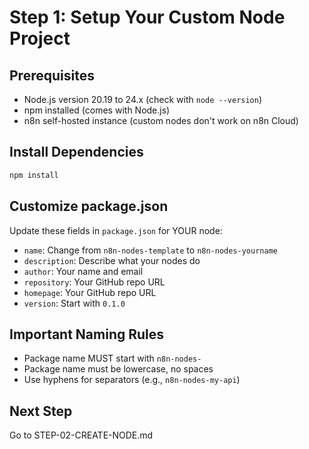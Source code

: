 # Step 1: Setup Your Custom Node Project

## Prerequisites

- Node.js version 20.19 to 24.x (check with `node --version`)
- npm installed (comes with Node.js)
- n8n self-hosted instance (custom nodes don't work on n8n Cloud)

## Install Dependencies

```bash
npm install
```

## Customize package.json

Update these fields in `package.json` for YOUR node:

- `name`: Change from `n8n-nodes-template` to `n8n-nodes-yourname`
- `description`: Describe what your nodes do
- `author`: Your name and email
- `repository`: Your GitHub repo URL
- `homepage`: Your GitHub repo URL
- `version`: Start with `0.1.0`

## Important Naming Rules

- Package name MUST start with `n8n-nodes-`
- Package name must be lowercase, no spaces
- Use hyphens for separators (e.g., `n8n-nodes-my-api`)

## Next Step

Go to STEP-02-CREATE-NODE.md
